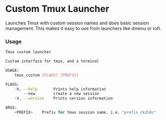 # Custom Tmux Launcher

Launches Tmux with custom session names and does basic session management. This makes it easy to use
from launchers like dmenu or rofi.

### Usage

```sh
Tmux custom launcher

Custom interface for tmux, and a terminal

USAGE:
    tmux_custom [FLAGS] [PREFIX]

FLAGS:
    -h, --help       Prints help information
        --new        create a new session
    -V, --version    Prints version information

ARGS:
    <PREFIX>    Prefix for tmux session name. i.e. "prefix_ck2h8c"
```
